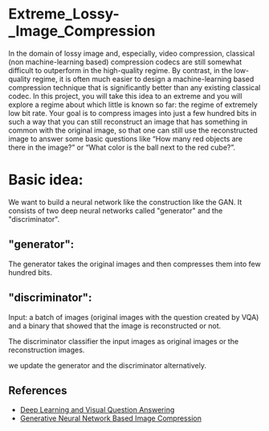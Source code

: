 # Extreme_Lossy-_Image_Compression

In the domain of lossy image and, especially, video compression, classical (non machine-learning based) compression codecs are still somewhat difficult to outperform in the high-quality regime. By contrast, in the low-quality regime, it is often much easier to design a machine-learning based compression technique that is significantly better than any existing classical codec. In this project, you will take this idea to an extreme and you will explore a regime about which little is known so far: the regime of extremely low bit rate. Your goal is to compress images into just a few hundred bits in such a way that you can still reconstruct an image that has something in common with the original image, so that one can still use the reconstructed image to answer some basic questions like “How many red objects are there in the image?” or “What color is the ball next to the red cube?”.

# Basic idea:
We want to build a neural network like the construction like the GAN. It consists of two deep neural networks called "generator" and the "discriminator".

## "generator": 
The generator takes the original images and then compresses them into few hundred bits. 

## "discriminator":
Input: 
a batch of images (original images with the question created by VQA) and a binary that showed that the image is reconstructed or not.

The discriminator classifier the input images as original images or the reconstruction images.

we update the generator and the discriminator alternatively.

## References

- [Deep Learning and Visual Question Answering](https://towardsdatascience.com/deep-learning-and-visual-question-answering-c8c8093941bc) 
- [Generative Neural Network Based Image Compression](http://cs229.stanford.edu/proj2018/report/44.pdf) 

